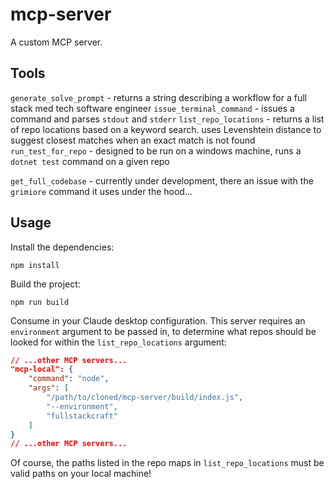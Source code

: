 # mcp-server

A custom MCP server.

## Tools

`generate_solve_prompt` - returns a string describing a workflow for a full stack med tech software engineer
`issue_terminal_command` - issues a command and parses `stdout` and `stderr`
`list_repo_locations` - returns a list of repo locations based on a keyword search. uses Levenshtein distance to suggest closest matches when an exact match is not found
`run_test_for_repo` - designed to be run on a windows machine, runs a `dotnet test` command on a given repo

`get_full_codebase` - currently under development, there an issue with the `grimiore` command it uses under the hood...

## Usage

Install the dependencies:

```shell
npm install
```

Build the project:

```shell
npm run build
```

Consume in your Claude desktop configuration. This server requires an `environment` argument to be passed in, to determine what repos should be looked for within the `list_repo_locations` argument:

```json
// ...other MCP servers...
"mcp-local": {
    "command": "node",
    "args": [
        "/path/to/cloned/mcp-server/build/index.js",
        "--environment",
        "fullstackcraft"
    ]
}
// ...other MCP servers...
```

Of course, the paths listed in the repo maps in `list_repo_locations` must be valid paths on your local machine!